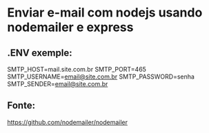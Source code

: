 # Enviar e-mail com nodejs usando nodemailer e express

## .ENV exemple:
SMTP_HOST=mail.site.com.br
SMTP_PORT=465
SMTP_USERNAME=email@site.com.br
SMTP_PASSWORD=senha
SMTP_SENDER=email@site.com.br

## Fonte: 
https://github.com/nodemailer/nodemailer
